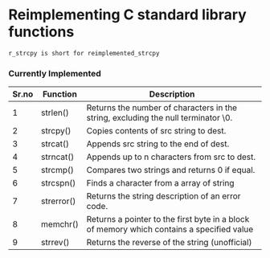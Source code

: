 # Reimplementing C standard library functions

```
r_strcpy is short for reimplemented_strcpy
```

### Currently Implemented

| Sr.no | Function   | Description                                                                               |
| ----- | ---------- | ----------------------------------------------------------------------------------------- |
| 1     | strlen()   | Returns the number of characters in the string, excluding the null terminator \0.         |
| 2     | strcpy()   | Copies contents of src string to dest.                                                    |
| 3     | strcat()   | Appends src string to the end of dest.                                                    |
| 4     | strncat()  | Appends up to n characters from src to dest.                                              |
| 5     | strcmp()   | Compares two strings and returns 0 if equal.                                              |
| 6     | strcspn()  | Finds a character from a array of string                                                  |
| 7     | strerror() | Returns the string description of an error code.                                          |
| 8     | memchr()   | Returns a pointer to the first byte in a block of memory which contains a specified value |
| 9     | strrev()   | Returns the reverse of the string (unofficial)                                            |
